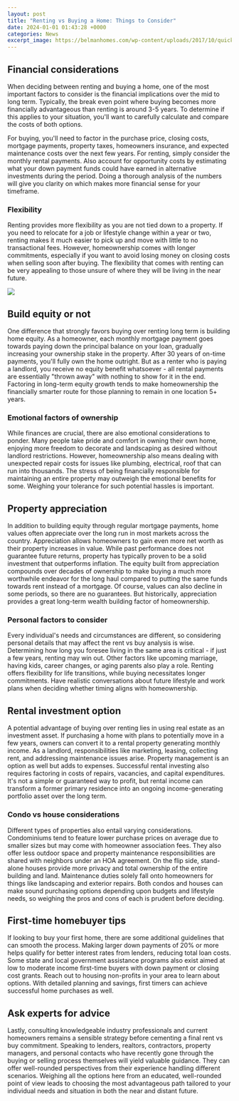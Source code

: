 ```yaml
---
layout: post
title: "Renting vs Buying a Home: Things to Consider"
date: 2024-01-01 01:43:28 +0000
categories: News
excerpt_image: https://belmanhomes.com/wp-content/uploads/2017/10/quicksix974_26-1-1.jpg
---
```

## Financial considerations

When deciding between renting and buying a home, one of the most important factors to consider is the financial implications over the mid to long term. Typically, the break even point where buying becomes more financially advantageous than renting is around 3-5 years. To determine if this applies to your situation, you'll want to carefully calculate and compare the costs of both options.

For buying, you'll need to factor in the purchase price, closing costs, mortgage payments, property taxes, homeowners insurance, and expected maintenance costs over the next few years. For renting, simply consider the monthly rental payments. Also account for opportunity costs by estimating what your down payment funds could have earned in alternative investments during the period. Doing a thorough analysis of the numbers will give you clarity on which makes more financial sense for your timeframe.

### Flexibility

Renting provides more flexibility as you are not tied down to a property. If you need to relocate for a job or lifestyle change within a year or two, renting makes it much easier to pick up and move with little to no transactional fees. However, homeownership comes with longer commitments, especially if you want to avoid losing money on closing costs when selling soon after buying. The flexibility that comes with renting can be very appealing to those unsure of where they will be living in the near future.


![](https://belmanhomes.com/wp-content/uploads/2017/10/quicksix974_26-1-1.jpg)
## Build equity or not

One difference that strongly favors buying over renting long term is building home equity. As a homeowner, each monthly mortgage payment goes towards paying down the principal balance on your loan, gradually increasing your ownership stake in the property. After 30 years of on-time payments, you'll fully own the home outright. But as a renter who is paying a landlord, you receive no equity benefit whatsoever - all rental payments are essentially "thrown away" with nothing to show for it in the end. Factoring in long-term equity growth tends to make homeownership the financially smarter route for those planning to remain in one location 5+ years.

### Emotional factors of ownership

While finances are crucial, there are also emotional considerations to ponder. Many people take pride and comfort in owning their own home, enjoying more freedom to decorate and landscaping as desired without landlord restrictions. However, homeownership also means dealing with unexpected repair costs for issues like plumbing, electrical, roof that can run into thousands. The stress of being financially responsible for maintaining an entire property may outweigh the emotional benefits for some. Weighing your tolerance for such potential hassles is important.

## Property appreciation

In addition to building equity through regular mortgage payments, home values often appreciate over the long run in most markets across the country. Appreciation allows homeowners to gain even more net worth as their property increases in value. While past performance does not guarantee future returns, property has typically proven to be a solid investment that outperforms inflation. The equity built from appreciation compounds over decades of ownership to make buying a much more worthwhile endeavor for the long haul compared to putting the same funds towards rent instead of a mortgage. Of course, values can also decline in some periods, so there are no guarantees. But historically, appreciation provides a great long-term wealth building factor of homeownership.

### Personal factors to consider

Every individual's needs and circumstances are different, so considering personal details that may affect the rent vs buy analysis is wise. Determining how long you foresee living in the same area is critical - if just a few years, renting may win out. Other factors like upcoming marriage, having kids, career changes, or aging parents also play a role. Renting offers flexibility for life transitions, while buying necessitates longer commitments. Have realistic conversations about future lifestyle and work plans when deciding whether timing aligns with homeownership.

## Rental investment option

A potential advantage of buying over renting lies in using real estate as an investment asset. If purchasing a home with plans to potentially move in a few years, owners can convert it to a rental property generating monthly income. As a landlord, responsibilities like marketing, leasing, collecting rent, and addressing maintenance issues arise. Property management is an option as well but adds to expenses. Successful rental investing also requires factoring in costs of repairs, vacancies, and capital expenditures. It's not a simple or guaranteed way to profit, but rental income can transform a former primary residence into an ongoing income-generating portfolio asset over the long term.

### Condo vs house considerations

Different types of properties also entail varying considerations. Condominiums tend to feature lower purchase prices on average due to smaller sizes but may come with homeowner association fees. They also offer less outdoor space and property maintenance responsibilities are shared with neighbors under an HOA agreement. On the flip side, stand-alone houses provide more privacy and total ownership of the entire building and land. Maintenance duties solely fall onto homeowners for things like landscaping and exterior repairs. Both condos and houses can make sound purchasing options depending upon budgets and lifestyle needs, so weighing the pros and cons of each is prudent before deciding.

## First-time homebuyer tips

If looking to buy your first home, there are some additional guidelines that can smooth the process. Making larger down payments of 20% or more helps qualify for better interest rates from lenders, reducing total loan costs. Some state and local government assistance programs also exist aimed at low to moderate income first-time buyers with down payment or closing cost grants. Reach out to housing non-profits in your area to learn about options. With detailed planning and savings, first timers can achieve successful home purchases as well.

## Ask experts for advice

Lastly, consulting knowledgeable industry professionals and current homeowners remains a sensible strategy before cementing a final rent vs buy commitment. Speaking to lenders, realtors, contractors, property managers, and personal contacts who have recently gone through the buying or selling process themselves will yield valuable guidance. They can offer well-rounded perspectives from their experience handling different scenarios. Weighing all the options here from an educated, well-rounded point of view leads to choosing the most advantageous path tailored to your individual needs and situation in both the near and distant future.
